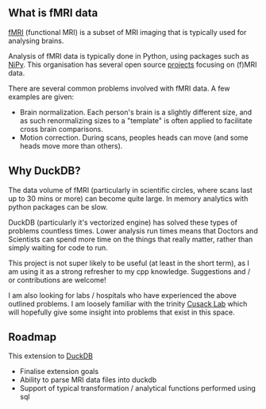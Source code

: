 ## What is fMRI data

[fMRI](https://en.wikipedia.org/wiki/Functional_magnetic_resonance_imaging) (functional MRI) is a subset of MRI imaging that is typically used for analysing brains.

Analysis of fMRI data is typically done in Python, using packages such as [NiPy](https://nipy.org/). This organisation has several open source [projects](https://github.com/nipy) focusing on (f)MRI data.

There are several common problems involved with fMRI data. A few examples are given:
- Brain normalization. Each person's brain is a slightly different size, and as such renormalizing sizes to a "template" is often applied to facilitate cross brain comparisons.
- Motion correction. During scans, peoples heads can move (and some heads move more than others).

## Why DuckDB?

The data volume of fMRI (particularly in scientific circles, where scans last up to 30 mins or more) can become quite large. In memory analytics with python packages can be slow.

DuckDB (particularly it's vectorized engine) has solved these types of problems countless times. Lower analysis run times means that Doctors and Scientists can spend more time on the things that really matter, rather than simply waiting for code to run.

This project is not super likely to be useful (at least in the short term), as I am using it as a strong refresher to my cpp knowledge. Suggestions and / or contributions are welcome!

I am also looking for labs / hospitals who have experienced the above outlined problems. I am loosely familiar with the trinity [Cusack Lab](https://www.cusacklab.org/) which will hopefully give some insight into problems that exist in this space. 

## Roadmap

This extension to [DuckDB](https://duckdb.org/)

- Finalise extension goals
- Ability to parse MRI data files into duckdb
- Support of typical transformation / analytical functions performed using sql
